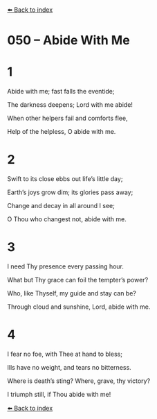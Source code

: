 [⬅️ Back to index](../README.md)

# 050 – Abide With Me





# 1

Abide with me; fast falls the eventide;

The darkness deepens; Lord with me abide!

When other helpers fail and comforts flee,

Help of the helpless, O abide with me.



# 2

Swift to its close ebbs out life’s little day;

Earth’s joys grow dim; its glories pass away;

Change and decay in all around I see;

O Thou who changest not, abide with me.



# 3

I need Thy presence every passing hour.

What but Thy grace can foil the tempter’s power?

Who, like Thyself, my guide and stay can be?

Through cloud and sunshine, Lord, abide with me.



# 4

I fear no foe, with Thee at hand to bless;

Ills have no weight, and tears no bitterness.

Where is death’s sting? Where, grave, thy victory?

I triumph still, if Thou abide with me!

[⬅️ Back to index](../README.md)
